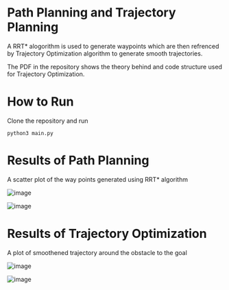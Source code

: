 # Path Planning and Trajectory Planning

A RRT* alogorithm is used to generate waypoints which are then refrenced by Trajectory Optimization algorithm to generate smooth trajectories.

The PDF in the repository shows the theory behind and code structure used for Trajectory Optimization.

# How to Run
Clone the repository and run
```
python3 main.py
```

# Results of Path Planning 
A scatter plot of the way points generated using RRT* algorithm

![image](https://github.com/adityaaap/RRT_Star/blob/master/images/pathPlanning1.png)

![image](https://github.com/adityaaap/RRT_Star/blob/master/images/pathPlanning%20results%202.png)

# Results of Trajectory Optimization
A plot of smoothened trajectory around the obstacle to the goal

![image](https://github.com/adityaaap/RRT_Star/blob/master/images/Traj%20Optim%20results%201.png)

![image](https://github.com/adityaaap/RRT_Star/blob/master/images/traj%20optim%20results%202.png)


